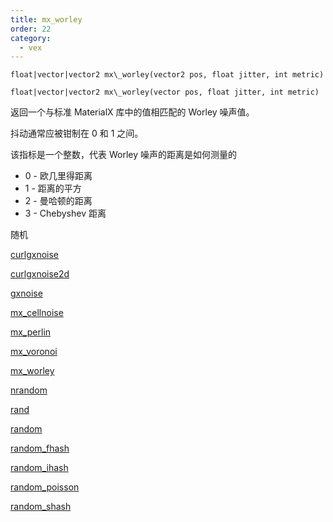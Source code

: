 ```yaml
---
title: mx_worley
order: 22
category:
  - vex
---
```


`float|vector|vector2 mx\_worley(vector2 pos, float jitter, int metric)`

`float|vector|vector2 mx\_worley(vector pos, float jitter, int metric)`

返回一个与标准 MaterialX 库中的值相匹配的 Worley 噪声值。

抖动通常应被钳制在 0 和 1 之间。

该指标是一个整数，代表 Worley 噪声的距离是如何测量的

- 0 - 欧几里得距离
- 1 - 距离的平方
- 2 - 曼哈顿的距离
- 3 - Chebyshev 距离

随机

[curlgxnoise](curlgxnoise.html)

[curlgxnoise2d](curlgxnoise2d.html)

[gxnoise](gxnoise.html)

[mx_cellnoise](mx_cellnoise.html)

[mx_perlin](mx_perlin.html)

[mx_voronoi](mx_voronoi.html)

[mx_worley](mx_worley.html)

[nrandom](nrandom.html)

[rand](rand.html)

[random](random.html)

[random_fhash](random_fhash.html)

[random_ihash](random_ihash.html)

[random_poisson](random_poisson.html)

[random_shash](random_shash.html)
